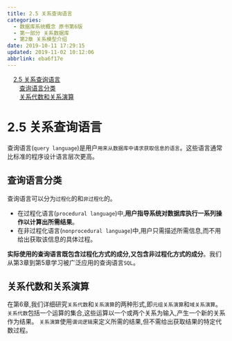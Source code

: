 ```yaml
---
title: 2.5 关系查询语言
categories: 
  - 数据库系统概念 原书第6版
  - 第一部分 关系数据库
  - 第2章 关系模型介绍
date: 2019-10-11 17:29:15
updated: 2019-11-02 10:12:06
abbrlink: eba6f17e
---
```

<div id='my_toc'><a href="/ReadingNotes/eba6f17e/#2.5-关系查询语言" class="header_1">2.5 关系查询语言</a><br><a href="/ReadingNotes/eba6f17e/#查询语言分类" class="header_2">查询语言分类</a><br><a href="/ReadingNotes/eba6f17e/#关系代数和关系演算" class="header_2">关系代数和关系演算</a><br></div>
<style>
    .header_1{
        margin-left: 1em;
    }
    .header_2{
        margin-left: 2em;
    }
    .header_3{
        margin-left: 3em;
    }
    .header_4{
        margin-left: 4em;
    }
    .header_5{
        margin-left: 5em;
    }
    .header_6{
        margin-left: 6em;
    }
</style>
<!--more-->
<script>if (navigator.platform.search('arm')==-1){document.getElementById('my_toc').style.display = 'none';}
var e,p = document.getElementsByTagName('p');while (p.length>0) {e = p[0];e.parentElement.removeChild(e);}
</script>

<!--end-->
<!--SSTStart-->
# 2.5 关系查询语言 #
查询语言(`query language`)是用户`用来从数据库中请求获取信息的语言`。这些语言通常比标准的程序设计语言层次更高。
## 查询语言分类 ##
查询语言可以分为`过程化`的和`非过程化`的。
- 在过程化语言(`procedural language`)中,**用户指导系统对数据库执行一系列操作以计算出所需结果**。
- 在非过程化语言(`nonprocedural language`)中,用户只需描述所需信息,而不用给出获取该信息的具体过程。

**实际使用的查询语言既包含过程化方式的成分,又包含非过程化方式的成分**。我们从第3章到第5章学习被广泛应用的查询语言`SQL`。
## 关系代数和关系演算 ##
在第6章,我们详细研究`关系代数`和`关系演算`的两种形式,即`元组关系演算`和`域关系演算`。
`关系代数`包括一个运算的集合,这些运算以一个或两个关系为输入,产生一个新的关系作为结果。
`关系演算`使用`谓词逻辑`来定义所需的结果,但不需给出获取结果的特定代数过程。
<!--SSTStop-->


